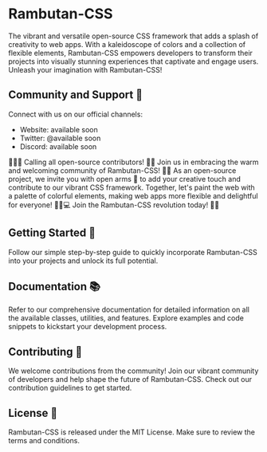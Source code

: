 # Rambutan-CSS
The vibrant and versatile open-source CSS framework that adds a splash of creativity to web apps. With a kaleidoscope of colors and a collection of flexible elements, Rambutan-CSS empowers developers to transform their projects into visually stunning experiences that captivate and engage users. Unleash your imagination with Rambutan-CSS!

## Community and Support 🙌
Connect with us on our official channels:
   * Website: available soon
   * Twitter: @available soon
   * Discord: available soon

🎉🎨✨ Calling all open-source contributors! 🤝🌟 Join us in embracing the warm and welcoming community of Rambutan-CSS! 🙌🎉 As an open-source project, we invite you with open arms 🤗 to add your creative touch and contribute to our vibrant CSS framework. Together, let's paint the web with a palette of colorful elements, making web apps more flexible and delightful for everyone! 🌈💪💻 Join the Rambutan-CSS revolution today! 🚀✨

## Getting Started 🚀
Follow our simple step-by-step guide to quickly incorporate Rambutan-CSS into your projects and unlock its full potential.

## Documentation 📚
Refer to our comprehensive documentation for detailed information on all the available classes, utilities, and features. Explore examples and code snippets to kickstart your development process.

## Contributing 🤝
We welcome contributions from the community! Join our vibrant community of developers and help shape the future of Rambutan-CSS. Check out our contribution guidelines to get started.

## License 📜
Rambutan-CSS is released under the MIT License. Make sure to review the terms and conditions.
